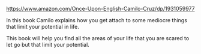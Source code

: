 https://www.amazon.com/Once-Upon-English-Camilo-Cruz/dp/1931059977

In this book Camilo explains how you get attach to some mediocre things that limit your potential in life.

This book will help you find all the areas of your life that you are scared to let go but that limit your potential.
